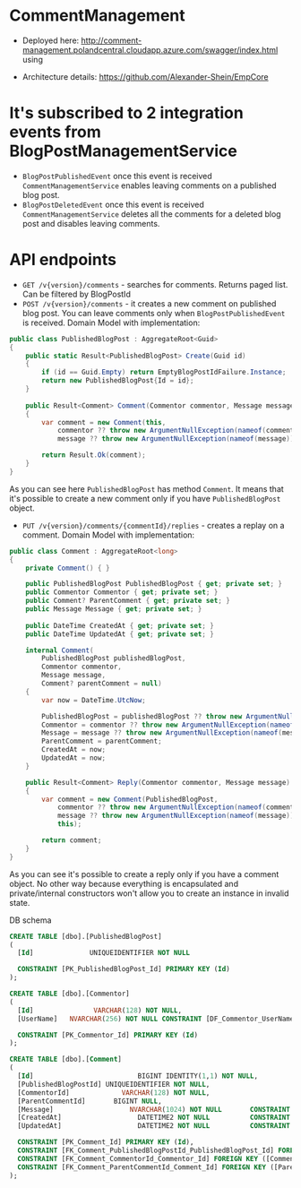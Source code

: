 # CommentManagement

- Deployed here: http://comment-management.polandcentral.cloudapp.azure.com/swagger/index.html using 

- Architecture details: https://github.com/Alexander-Shein/EmpCore

# It's subscribed to 2 integration events from BlogPostManagementService
- `BlogPostPublishedEvent` once this event is received `CommentManagementService` enables leaving comments on a published blog post.
- `BlogPostDeletedEvent` once this event is received `CommentManagementService` deletes all the comments for a deleted blog post and disables leaving comments.

# API endpoints
- `GET /v{version}/comments` - searches for comments. Returns paged list. Can be filtered by BlogPostId
- `POST /v{version}/comments` - it creates a new comment on published blog post. You can leave comments only when `BlogPostPublishedEvent` is received. Domain Model with implementation:
```csharp
public class PublishedBlogPost : AggregateRoot<Guid>
{
    public static Result<PublishedBlogPost> Create(Guid id)
    {
        if (id == Guid.Empty) return EmptyBlogPostIdFailure.Instance;
        return new PublishedBlogPost{Id = id};
    }
    
    public Result<Comment> Comment(Commentor commentor, Message message)
    {
        var comment = new Comment(this,
            commentor ?? throw new ArgumentNullException(nameof(commentor)),
            message ?? throw new ArgumentNullException(nameof(message)));

        return Result.Ok(comment);
    }
}
```
As you can see here `PublishedBlogPost` has method `Comment`. It means that it's possible to create a new comment only if you have `PublishedBlogPost` object. 
- `PUT /v{version}/comments/{commentId}/replies` - creates a replay on a comment. Domain Model with implementation:
```csharp
public class Comment : AggregateRoot<long>
{
    private Comment() { }

    public PublishedBlogPost PublishedBlogPost { get; private set; }
    public Commentor Commentor { get; private set; }
    public Comment? ParentComment { get; private set; }
    public Message Message { get; private set; }
    
    public DateTime CreatedAt { get; private set; }
    public DateTime UpdatedAt { get; private set; }

    internal Comment(
        PublishedBlogPost publishedBlogPost,
        Commentor commentor,
        Message message,
        Comment? parentComment = null)
    {
        var now = DateTime.UtcNow;

        PublishedBlogPost = publishedBlogPost ?? throw new ArgumentNullException(nameof(publishedBlogPost));
        Commentor = commentor ?? throw new ArgumentNullException(nameof(commentor));
        Message = message ?? throw new ArgumentNullException(nameof(message));
        ParentComment = parentComment;
        CreatedAt = now;
        UpdatedAt = now;
    }

    public Result<Comment> Reply(Commentor commentor, Message message)
    {
        var comment = new Comment(PublishedBlogPost,
            commentor ?? throw new ArgumentNullException(nameof(commentor)),
            message ?? throw new ArgumentNullException(nameof(message)),
            this);

        return comment;
    }
}
```
As you can see it's possible to create a reply only if you have a comment object. No other way because everything is encapsulated and private/internal constructors won't allow you to create an instance in invalid state.

DB schema
```SQL
CREATE TABLE [dbo].[PublishedBlogPost]
(
  [Id]				UNIQUEIDENTIFIER NOT NULL

  CONSTRAINT [PK_PublishedBlogPost_Id] PRIMARY KEY (Id)
);

CREATE TABLE [dbo].[Commentor]
(
  [Id]				 VARCHAR(128) NOT NULL,
  [UserName]   NVARCHAR(256) NOT NULL CONSTRAINT [DF_Commentor_UserName] DEFAULT '',

  CONSTRAINT [PK_Commentor_Id] PRIMARY KEY (Id)
);

CREATE TABLE [dbo].[Comment]
(
  [Id]					        BIGINT IDENTITY(1,1) NOT NULL,
  [PublishedBlogPostId]	UNIQUEIDENTIFIER NOT NULL,
  [CommentorId]			    VARCHAR(128) NOT NULL,
  [ParentCommentId]		  BIGINT NULL,
  [Message]				      NVARCHAR(1024) NOT NULL		CONSTRAINT [DF_Comment_Message] DEFAULT '',
  [CreatedAt]				    DATETIME2 NOT NULL			CONSTRAINT [DF_Comment_CreatedAt] DEFAULT GETDATE(),
  [UpdatedAt]				    DATETIME2 NOT NULL			CONSTRAINT [DF_Comment_UpdatedAt] DEFAULT GETDATE(),

  CONSTRAINT [PK_Comment_Id] PRIMARY KEY (Id),
  CONSTRAINT [FK_Comment_PublishedBlogPostId_PublishedBlogPost_Id] FOREIGN KEY ([PublishedBlogPostId]) REFERENCES [dbo].[PublishedBlogPost]([Id]),
  CONSTRAINT [FK_Comment_CommentorId_Commentor_Id] FOREIGN KEY ([CommentorId]) REFERENCES [dbo].[Commentor]([Id]),
  CONSTRAINT [FK_Comment_ParentCommentId_Comment_Id] FOREIGN KEY ([ParentCommentId]) REFERENCES [dbo].[Comment]([Id])
);



```
